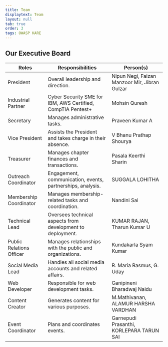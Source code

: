 ```yaml
---
title: Team
displaytext: Team
layout: null
tab: true
order: 3
tags: OWASP KARE
---
```


## Our Executive Board


| **Roles**              | **Responsibilities**                                           | **Person(s)**                             |
| ---------------------- | ------------------------------------------------------------- | ----------------------------------------- |
| President             | Overall leadership and direction.                             | Nipun Negi, Faizan Manzoor Mir, Jibran Gulzar |
| Industrial Partner    | Cyber Security SME for IBM, AWS Certified, CompTIA Pentest+     | Mohsin Quresh                             |
| Secretary             | Manages administrative tasks.                                  | Praveen Kumar A                           |
| Vice President        | Assists the President and takes charge in their absence.      | V Bhanu Prathap Shourya                   |
| Treasurer             | Manages chapter finances and transactions.                     | Pasala Keerthi Sharin                     |
| Outreach Coordinator  | Engagement, communication, events, partnerships, analysis.     | SUGGALA LOHITHA                           |
| Membership Coordinator | Manages membership-related tasks and coordination.             | Nandini Sai                             |
| Technical Lead         | Oversees technical aspects from development to deployment.    | KUMAR RAJAN, Tharun Kumar U               |
| Public Relations Officer | Manages relationships with the public and organizations.      | Kundakarla Syam Kumar                     |
| Social Media Lead      | Handles all social media accounts and related affairs.         | R. Maria Rasmus, G. Uday                  |
| Web Developer          | Responsible for web development tasks.                        | Ganipineni Bharadwaj Naidu                |
| Content Creator        | Generates content for various purposes.                       | M.Mathivanan, ALAMUR HARSHA VARDHAN       |
| Event Coordinator      | Plans and coordinates events.                                  | Garnepudi Prasanthi, KORLEPARA TARUN SAI  |
